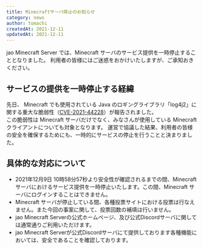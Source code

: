 ```yaml
---
title: Minecraftサーバ停止のお知らせ
category: news
author: tomachi
createdAt: 2021-12-11
updatedAt: 2021-12-11
---
```


jao Minecraft Server では、Minecraft サーバのサービス提供を一時停止することとなりました。
利用者の皆様にはご迷惑をおかけいたしますが、ご承知おきください。

## サービスの提供を一時停止する経緯

先日、 Minecraft でも使用されている Java のロギングライブラリ「log4j2」に関する重大な脆弱性（[CVE-2021-44228](https://github.com/advisories/GHSA-jfh8-c2jp-5v3q)）が報告されました。  
この脆弱性は Minecraft サーバだけでなく、みなさんが使用している Minecraft クライアントについても対象となります。
運営で協議した結果、利用者の皆様の安全を確保するためにも、一時的にサービスの停止を行うことと決まりました。

## 具体的な対応について

- 2021年12月9日 10時58分57秒より安全性が確認されるまでの間、Minecraft サーバにおけるサービス提供を一時停止いたします。この間、Minecraft サーバにログインすることはできません。
- Minecraft サーバが停止している間、各種投票サイトにおける投票は行なえません。また今回の事案に関して、投票回数の補填は行いません。
- jao Minecraft Serverの公式ホームページ、及び公式Discordサーバに関しては通常通りご利用いただけます。
- jao Minecraft Serverが公式Discordサーバにて提供しております各種機能においては、安全であることを確認しております。

